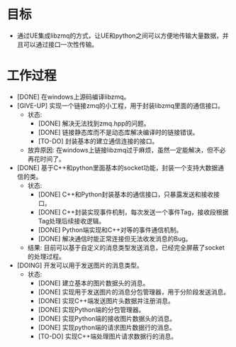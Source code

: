 # 目标
- 通过UE集成libzmq的方式，让UE和python之间可以方便地传输大量数据，并且可以通过接口一次性传输。

# 工作过程
- [DONE] 在windows上源码编译libzmq。
- [GIVE-UP] 实现一个链接zmq的小工程，用于封装libzmq里面的通信接口。
	- 状态:
		- [DONE] 解决无法找到zmq.hpp的问题。
		- [DONE] 链接静态库而不是动态库解决编译时的链接错误。
		- [TO-DO] 封装基本的建立通信连接的接口。
	- 放弃原因: 在windows上链接libzmq过于麻烦，虽然一定能解决，但不必再花时间了。
- [DONE] 基于C++和python里面基本的socket功能，封装一个支持大数据通信的类。
	- 状态:
		- [DONE] C++和Python封装基本的通信接口，只暴露发送和接收接口。
		- [DONE] C++封装实现事件机制，每次发送一个事件Tag，接收段根据Tag处理后续接收逻辑。
		- [DONE] Python端实现和C++对等的事件通信机制。
		- [DONE] 解决通信时能正常连接但无法收发消息的Bug。
	- 结果: 目前可以基于自定义的消息类型发送消息，已经完全屏蔽了socket的处理过程。
- [DOING] 开发可以用于发送图片的消息类型。
	- 状态:
		- [DONE] 建立基本的图片数据头的消息。
		- [DONE] 实现用于发送图片的消息分包管理器，用于分阶段发送消息。
		- [DONE] 实现C++端发送图片头数据并注册消息。
		- [DONE] 实现Python端的分包管理器。
		- [DONE] 实现Python端的接收图片数据头的消息。
		- [DONE] 实现python端的请求图片数据行的消息。
		- [TO-DO] 实现C++端处理图片请求数据行的消息。